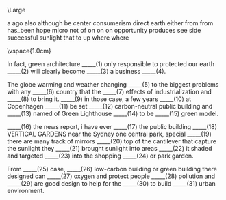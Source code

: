 
\Large

a
ago
also
although
be
center
consumerism
direct
earth
either
from
from
has_been 
hope
micro
not
of
on
on
on
opportunity
produces
see
side
successful
sunlight
that
to
up
where
where

\vspace{1.0cm}

In fact, green architecture _____(1) only responsible to protected our earth _____(2) will clearly become _____(3) a  business _____(4).

The globe warming and weather changing _____(5) to the biggest problems with any _____(6) country that the _____(7) effects of industrialization and _____(8) to bring it. _____(9) in those case, a few years _____(10) at Copenhagen _____(11) be set _____(12) carbon-neutral public building and _____(13) named of Green Lighthouse _____(14) to be _____(15) green model.


_____(16) the news report, i have ever _____(17) the public building _____(18) VERTICAL GARDENS near the Sydney one central park, special _____(19) there are many track of mirrors _____(20) top of the cantilever that capture the sunlight they _____(21) brought sunlight into areas _____(22) it shaded and targeted _____(23) into the shopping _____(24) or park garden.

From _____(25) case, _____(26) low-carbon building or green building there designed can _____(27) oxygen and protect people _____(28) pollution and _____(29) are good design to help for the _____(30) to build _____(31) urban environment.
